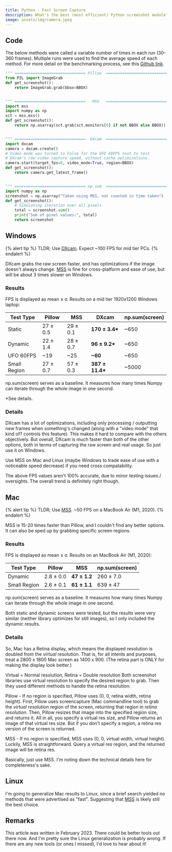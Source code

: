 ```yaml
---
title: Python - Fast Screen Capture
description: What's the best (most efficient) Python screenshot module?
image: assets/img/camera.jpeg
---
```


## Code

The below methods were called a variable number of times in each run (30-360 frames). Multiple runs were used to find the average speed of each method. For more detail on the benchmarking process, see this [Github link](https://github.com/kyfuse/natural-learning/tree/main/screenshot-speed).

```python
""" =============================== Pillow  =============================== """
from PIL import ImageGrab
def get_screenshot():
    return ImageGrab.grab(bbox=BBOX)


""" ===============================   MSS   =============================== """
import mss
import numpy as np
sct = mss.mss()
def get_screenshot():
    return np.asarray(sct.grab(sct.monitors[0] if not BBOX else BBOX))


""" ===============================  DXcam  =============================== """
import dxcam
camera = dxcam.create()
# Video mode was turned to False for the UFO 60FPS test to test
# DXcam's raw video capture speed, without cache optimizations.
camera.start(target_fps=0, video_mode=True, region=BBOX)
def get_screenshot():
    return camera.get_latest_frame()


""" =============================== np.sum  =============================== """
import numpy as np
screenshot = np.asarray("Taken using MSS, not counted in time taken")
def get_screenshot():
    # Simulating iteration over all pixels
    total = screenshot.sum()
    print("Sum of pixel values:", total)
    return screenshot
```

## Windows

{% alert tip %}
TLDR; Use [DXcam](https://github.com/ra1nty/DXcam). Expect ~100 FPS for mid tier PCs.
{% endalert %}

DXcam grabs the raw screen faster, and has optimizations if the image doesn't always change. [MSS](https://github.com/BoboTiG/python-mss) is fine for cross-platform and ease of use, but will be about 3 times slower on Windows.

### Results

FPS is displayed as mean ± σ. Results on a mid tier 1920x1200 Windows laptop:

| Test Type    | Pillow   | MSS      | DXcam            | np.sum(screen) |
| ------------ | -------- | -------- | ---------------- | -------------- |
| Static       | 27 ± 0.5 | 29 ± 0.1 | **170 ± 3.4\***  | ~650           |
| Dynamic      | 22 ± 1.4 | 28 ± 0.7 | **96 ± 9.2\***   | ~650           |
| UFO 60FPS    | ~19      | ~25      | **~60**          | ~650           |
| Small Region | 27 ± 0.7 | 57 ± 0.3 | **387 ± 11.4\*** | ~5000          |

np.sum(screen) serves as a baseline. It measures how many times Numpy can iterate through the whole image in one second.

\*See details.

### Details

DXcam has a lot of optimizations, including only processing / outputting new frames when something's changed (along with a "video mode" that kind of? controls this feature). This makes it hard to compare with the others objectively. But overall, DXcam is much faster than both of the other options, both in terms of capturing the raw screen and real usage. So just use it on Windows.

Use MSS on Mac and Linux (maybe Windows to trade ease of use with a noticeable speed decrease) if you need cross compatability.

The above FPS values aren't 100% accurate, due to minor testing issues / oversights. The overall trend is definitely right though.

## Mac

{% alert tip %}
TLDR; Use [MSS](https://github.com/BoboTiG/python-mss). ~50 FPS on a MacBook Air (M1, 2020).
{% endalert %}

MSS is 15-20 times faster than Pillow, and I couldn't find any better options. It can also be sped up by grabbing specific screen regions.

### Results

FPS is displayed as mean ± σ. Results on an MacBook Air (M1, 2020):

| Test Type    | Pillow    | MSS          | np.sum(screen) |
| ------------ | --------- | ------------ | -------------- |
| Dynamic      | 2.8 ± 0.0 | **47 ± 1.2** | 260 ± 7.0      |
| Small Region | 2.6 ± 0.1 | **61 ± 1.1** | 639 ± 47       |

np.sum(screen) serves as a baseline. It measures how many times Numpy can iterate through the whole image in one second.

Both static and dynamic screens were tested, but the results were very similar (neither library optimizes for still images), so I only included the dynamic results.

### Details

So, Mac has a Retina display, which means the displayed resolution is doubled from
the _virtual_ resolution. That is, for all intents and purposes, treat a 2800 x 1800
Mac screen as 1400 x 900. (The retina part is ONLY for making the display look better.)

Virtual = Normal resolution, Retina = Double resolution
Both screenshot libraries use virtual resolution to specify the desired region to grab.
Then they used different methods to handle the retina resolution:

Pillow - If no region is specified, Pillow uses (0, 0, retina width, retina height).
First, Pillow uses screencapture (Mac commandline tool) to grab the _virtual resolution_ region
of the screen, returning that region in _retina resolution_. Then, Pillow resizes that image into
the specified region size, and returns it. All in all, you specify a virtual res size, and Pillow
returns an image of that virtual res size. But if you don't specify a region, a retina res version
of the screen is returned.

MSS - If no region is specified, MSS uses (0, 0, virtual width, virtual height).
Luckily, MSS is straightforward. Query a virtual res region, and the returned image will be retina res.

Basically, just use MSS. I'm noting down the technical details here for completeness's sake.

## Linux

I'm going to generalize Mac results to Linux, since a brief search yielded no methods that were advertised as "fast". Suggesting that [MSS](https://github.com/BoboTiG/python-mss) is likely still the best choice.

## Remarks

This article was written in February 2023. There could be better tools out there now. And I'm pretty sure the Linux generalization is probably wrong. If there are any new tools (or ones I missed), I'd love to hear about it!
